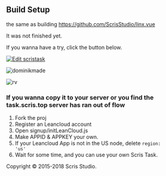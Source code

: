 
## Build Setup

the same as building <https://github.com/ScrisStudio/linx.vue>

It was not finished yet.

If you wanna have a try, click the button below.

[![Edit scristask](https://codesandbox.io/static/img/play-codesandbox.svg)](https://codesandbox.io/s/github/scris/scristask/tree/master/)

![dominikmade](https://img.shields.io/badge/Developed%20by-Dominik%20Qiu-brightgreen.svg)

![rv](https://img.shields.io/github/release/scris/scristask.svg)

### If you wanna copy it to your server or you find the task.scris.top server has ran out of flow
1. Fork the proj
2. Register an Leancloud account
3. Open signup/initLeanCloud.js
4. Make APPID & APPKEY your own.
5. If your Leancloud App is not in the US node, delete <code>region: 'us'</code>
6. Wait for some time, and you can use your own Scris Task.

Copyright &copy; 2015-2018 Scris Studio.
